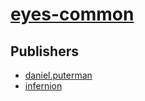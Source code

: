 # [eyes-common](https://pypi.org/project/eyes-common)



## Publishers
- [daniel.puterman](https://pypi.org/user/daniel.puterman)
- [infernion](https://pypi.org/user/infernion)

